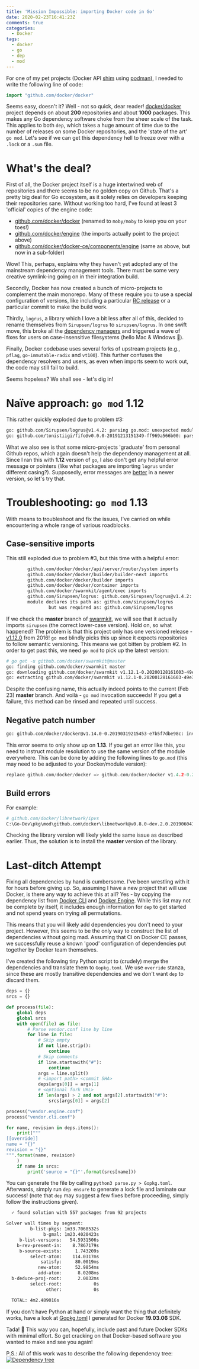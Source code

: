 ```yaml
---
title: 'Mission Impossible: importing Docker code in Go'
date: 2020-02-23T16:41:23Z
comments: true
categories:
  - Docker
tags:
  - docker
  - go
  - dep
  - mod
---
```


For one of my pet projects (Docker API
[shim](https://github.com/EricHripko/dipod) using
[podman](https://github.com/containers/libpod)), I needed to write the following
line of code:

```go
import "github.com/docker/docker"
```

Seems easy, doesn't it? Well - not so quick, dear reader! [docker/docker](https://github.com/docker/docker)
project depends on about **200** repositories and about **1000** packages. This
makes any Go dependency software choke from the sheer scale of the task. This
applies to both `dep`, which takes a huge amount of time due to the number of
releases on some Docker repositories, and the 'state of the art' `go mod`. Let's
see if we can get this dependency hell to freeze over with a `.lock` or a `.sum`
file.

# What's the deal?

First of all, the Docker project itself is a huge intertwined web of repositories
and there seems to be no golden copy on Github. That's a pretty big deal
for Go ecosystem, as it solely relies on developers keeping their repositories sane.
Without working too hard, I've found at least 3 'official' copies of the engine code:

- [github.com/docker/docker](https://github.com/moby/moby) (renamed to `moby/moby` to keep you on your toes!)
- [github.com/docker/engine](https://github.com/docker/engine) (the imports actually point to the project above)
- [github.com/docker/docker-ce/components/engine](https://github.com/docker/docker-ce/tree/master/components/engine) (same as above, but now in a sub-folder)

Wow! This, perhaps, explains why they haven't yet adopted any of the mainstream
dependency management tools. There must be some very creative symlink-ing going
on in their integration build.

Secondly, Docker has now created a bunch of micro-projects to complement the
main monorepo. Many of these require you to use a special configuration of
versions, like including a particular [RC release](https://github.com/opencontainers/runc/releases/tag/v1.0.0-rc10)
or a particular commit to make the build work.

Thirdly, `logrus`, a library which I love a bit less after all of this, decided to
rename themselves from `Sirupsen/logrus` to `sirupsen/logrus`. In one swift move,
this broke all the
[dependency managers](https://github.com/sirupsen/logrus/issues/451) and
triggered a wave of fixes for users on case-insensitive filesystems (hello Mac
& Windows 👋).

Finally, Docker codebase uses several forks of upstream projects (e.g., `pflag`,
`go-immutable-radix` and `vt100`). This further confuses the dependency resolvers
and users, as even when imports seem to work out, the code may still fail to build.

Seems hopeless? We shall see - let's dig in!

# Naїve approach: `go mod` 1.12

This rather quickly exploded due to problem #3:

```bash
go: github.com/Sirupsen/logrus@v1.4.2: parsing go.mod: unexpected module path "github.com/sirupsen/logrus"
go: github.com/tonistiigi/fifo@v0.0.0-20191213151349-ff969a566b00: parsing go.mod: unexpected module path "github.com/containerd/fifo"
```

What we also see is that some micro-projects 'graduate' from personal Github repos,
which again doesn't help the dependency management at all. Since I ran this with
**1.12** version of `go`, I also don't get any helpful error message or pointers
(like what packages are importing `logrus` under different casing?). Supposedly,
error messages are [better](https://github.com/golang/go/issues/28489) in a
newer version, so let's try that.

# Troubleshooting: `go mod` 1.13

With means to troubleshoot and fix the issues, I've carried on while encountering
a whole range of various roadblocks.

## Case-sensitive imports

This still exploded due to problem #3, but this time with a helpful error:

```bash
        github.com/docker/docker/api/server/router/system imports
        github.com/docker/docker/builder/builder-next imports
        github.com/docker/docker/builder imports
        github.com/docker/docker/container imports
        github.com/docker/swarmkit/agent/exec imports
        github.com/Sirupsen/logrus: github.com/Sirupsen/logrus@v1.4.2: parsing go.mod:
        module declares its path as: github.com/sirupsen/logrus
                but was required as: github.com/Sirupsen/logrus
```

If we check the **master** branch of [swarmkit](https://github.com/docker/swarmkit),
we will see that it actually imports `sirupsen` (the correct lower-case version).
Hold on, so what happened? The problem is that this project only has one versioned
release - [v1.12.0](https://github.com/docker/swarmkit/releases/tag/v1.12.0) from
2016! `go mod` blindly picks this up since it expects repositories to follow
semantic versioning. This means we got bitten by problem #2. In order to get
past this, we need `go mod` to pick up the latest version:

```bash
# go get -u github.com/docker/swarmkit@master
go: finding github.com/docker/swarmkit master
go: downloading github.com/docker/swarmkit v1.12.1-0.20200128161603-49e35619b182
go: extracting github.com/docker/swarmkit v1.12.1-0.20200128161603-49e35619b182
```

Despite the confusing name, this actually indeed points to the current (Feb 23)
**master** branch. And voilà - `go mod` invocation succeeds! If you get a failure,
this method can be rinsed and repeated until success.

## Negative patch number

```bash
go: github.com/docker/docker@v1.14.0-0.20190319215453-e7b5f7dbe98c: invalid pseudo-version: version before v1.14.0 would have negative patch number
```

This error seems to only show up on **1.13**. If you get an error like this,
you need to instruct module resolution to use the same version of the module
everywhere. This can be done by adding the following lines to `go.mod` (this may
need to be adjusted to your Docker/module version):

```go
replace github.com/docker/docker => github.com/docker/docker v1.4.2-0.20200204220554-5f6d6f3f2203
```

## Build errors

For example:

```bash
# github.com/docker/libnetwork/ipvs
C:\Go-Dev\pkg\mod\github.com\docker\libnetwork@v0.8.0-dev.2.0.20190604151032-3c26b4e7495e\ipvs\ipvs.go:107:32: cannot use &tv (type *syscall.Timeval) as type *unix.Timeval in argument to sock.SetSendTimeout
```

Checking the library version will likely yield the same issue as described earlier.
Thus, the solution is to install the **master** version of the library.

# Last-ditch Attempt

Fixing all dependencies by hand is cumbersome. I've been wrestling with it for
hours before giving up. So, assuming I have a new project
that will use Docker, is there any way to achieve this at all? Yes - by copying
the dependency list from
[Docker CLI](https://github.com/docker/docker-ce/blob/master/components/cli/vendor.conf)
and [Docker Engine](https://github.com/docker/docker-ce/blob/master/components/engine/vendor.conf).
While this list may not be complete by itself, it includes enough information for
`dep` to get started and not spend years on trying all permutations.

This means that you will likely add dependencies you don't need to your project.
However, this seems to be the only way to construct the list of dependencies
without going mad. Assuming that CI on Docker CE passes, we successfully reuse
a known 'good' configuration of dependencies put together by Docker team themselves.

I've created the following tiny Python script to (crudely) merge the dependencies
and translate them to `Gopkg.toml`. We use `override` stanza, since these are mostly
transitive dependencies and we don't want `dep` to discard them.

```python
deps = {}
srcs = {}

def process(file):
    global deps
    global srcs
    with open(file) as file:
        # Parse vendor.conf line by line
        for line in file:
            # Skip empty
            if not line.strip():
                continue
            # Skip comments
            if line.startswith("#"):
                continue
            args = line.split()
            # <import path> <commit SHA>
            deps[args[0]] = args[1]
            # <optional fork URL>
            if len(args) > 2 and not args[2].startswith("#"):
                srcs[args[0]] = args[2]

process("vendor.engine.conf")
process("vendor.cli.conf")

for name, revision in deps.items():
    print("""
[[override]]
name = "{}"
revision = "{}"
""".format(name, revision)
    )
    if name in srcs:
        print('source = "{}"'.format(srcs[name]))
```

You can generate the file by calling `python3 parse.py > Gopkg.toml`. Afterwards,
simply run `dep ensure` to generate a lock file and laminate our success! (note
that `dep` may suggest a few fixes before proceeding, simply follow the
instructions given).

```bash
  ✓ found solution with 557 packages from 92 projects

Solver wall times by segment:
         b-list-pkgs: 1m33.7068532s
              b-gmal: 1m23.4020423s
     b-list-versions:   54.5931506s
    b-rev-present-in:    8.7867179s
     b-source-exists:     1.743209s
         select-atom:    114.0317ms
             satisfy:     80.0019ms
            new-atom:     52.9854ms
            add-atom:      8.0208ms
  b-deduce-proj-root:      2.0032ms
         select-root:            0s
               other:            0s

  TOTAL: 4m2.489016s
```

If you don't have Python at hand or simply want the thing that definitely works,
have a look at [Gopkg.toml](https://gist.github.com/EricHripko/5e116b6d533b02ca19c08bff7c389db2)
I generated for Docker **19.03.06** SDK.

Tada! 🎉 This way you can, hopefully, include past and future Docker SDKs
with minimal effort. So get cracking on that Docker-based software you wanted to
make and see you again!

P.S.: All of this work was to describe the following dependency tree:
[![Dependency tree](/assets/mission-impossible-import-docker/deps.png)](/assets/mission-impossible-import-docker/deps.png)
